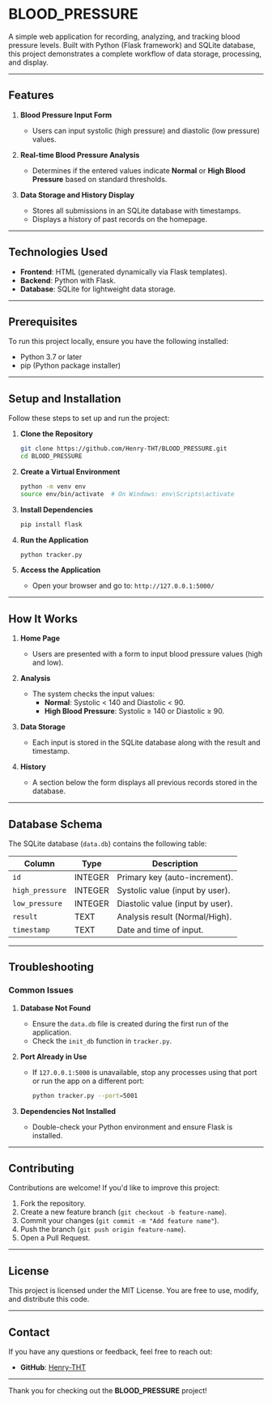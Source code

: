# BLOOD_PRESSURE

A simple web application for recording, analyzing, and tracking blood pressure levels. Built with Python (Flask framework) and SQLite database, this project demonstrates a complete workflow of data storage, processing, and display.

---

## Features

1. **Blood Pressure Input Form**  
   - Users can input systolic (high pressure) and diastolic (low pressure) values.

2. **Real-time Blood Pressure Analysis**  
   - Determines if the entered values indicate **Normal** or **High Blood Pressure** based on standard thresholds.

3. **Data Storage and History Display**  
   - Stores all submissions in an SQLite database with timestamps.  
   - Displays a history of past records on the homepage.

---

## Technologies Used

- **Frontend**: HTML (generated dynamically via Flask templates).
- **Backend**: Python with Flask.
- **Database**: SQLite for lightweight data storage.

---

## Prerequisites

To run this project locally, ensure you have the following installed:
- Python 3.7 or later
- pip (Python package installer)

---

## Setup and Installation

Follow these steps to set up and run the project:

1. **Clone the Repository**  
   ```bash
   git clone https://github.com/Henry-THT/BLOOD_PRESSURE.git
   cd BLOOD_PRESSURE
   ```

2. **Create a Virtual Environment**  
   ```bash
   python -m venv env
   source env/bin/activate  # On Windows: env\Scripts\activate
   ```

3. **Install Dependencies**  
   ```bash
   pip install flask
   ```

4. **Run the Application**  
   ```bash
   python tracker.py
   ```

5. **Access the Application**  
   - Open your browser and go to: `http://127.0.0.1:5000/`

---

## How It Works

1. **Home Page**  
   - Users are presented with a form to input blood pressure values (high and low).  

2. **Analysis**  
   - The system checks the input values:
     - **Normal**: Systolic < 140 and Diastolic < 90.  
     - **High Blood Pressure**: Systolic ≥ 140 or Diastolic ≥ 90.

3. **Data Storage**  
   - Each input is stored in the SQLite database along with the result and timestamp.

4. **History**  
   - A section below the form displays all previous records stored in the database.

---

## Database Schema

The SQLite database (`data.db`) contains the following table:

| Column         | Type     | Description                         |  
|----------------|----------|-------------------------------------|  
| `id`           | INTEGER  | Primary key (auto-increment).       |  
| `high_pressure`| INTEGER  | Systolic value (input by user).     |  
| `low_pressure` | INTEGER  | Diastolic value (input by user).    |  
| `result`       | TEXT     | Analysis result (Normal/High).      |  
| `timestamp`    | TEXT     | Date and time of input.             |  

---

## Troubleshooting

### Common Issues

1. **Database Not Found**  
   - Ensure the `data.db` file is created during the first run of the application.  
   - Check the `init_db` function in `tracker.py`.

2. **Port Already in Use**  
   - If `127.0.0.1:5000` is unavailable, stop any processes using that port or run the app on a different port:  
     ```bash
     python tracker.py --port=5001
     ```

3. **Dependencies Not Installed**  
   - Double-check your Python environment and ensure Flask is installed.

---

## Contributing

Contributions are welcome! If you'd like to improve this project:

1. Fork the repository.  
2. Create a new feature branch (`git checkout -b feature-name`).  
3. Commit your changes (`git commit -m "Add feature name"`).  
4. Push the branch (`git push origin feature-name`).  
5. Open a Pull Request.

---

## License

This project is licensed under the MIT License. You are free to use, modify, and distribute this code.

---

## Contact

If you have any questions or feedback, feel free to reach out:

- **GitHub**: [Henry-THT](https://github.com/Henry-THT)

---

Thank you for checking out the **BLOOD_PRESSURE** project!
